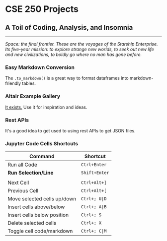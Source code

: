 # CSE 250 Projects
## A Toil of Coding, Analysis, and Insomnia
---

*Space: the final frontier. These are the voyages of the Starship Enterprise. Its five-year mission: to explore strange new worlds, to seek out new life and new civilizations, to boldly go where no man has gone before.*

### Easy Markdown Conversion
The ```.to_markdown()``` is a great way to format dataframes into markdown-friendly tables.

### Altair Example Gallery
[It exists.](https://altair-viz.github.io/gallery/) Use it for inspiration and ideas.

### Rest APIs
It's a good idea to get used to using rest APIs to get JSON files.

### Jupyter Code Cells Shortcuts
|            Command             |   Shortcut    |
|--------------------------------|---------------|
|    Run all Code                | `Ctrl+Enter`  |
|    **Run Selection/Line**      | `Shift+Enter` |
|                                |               |
|    Next Cell                   | `Ctrl+Alt+]`  |
|    Previous Cell               | `Ctrl+Alt+[`  |
|    Move selected cells up/down | `Ctrl+; U\|D` |
|    Insert cells above/below    | `Ctrl+; A\|B` |
|    Insert cells below position | `Ctrl+; S`    |
|    Delete selected cells       | `Ctrl+; X`    |
|    Toggle cell code/markdown   | `Ctrl+; C\|M` |